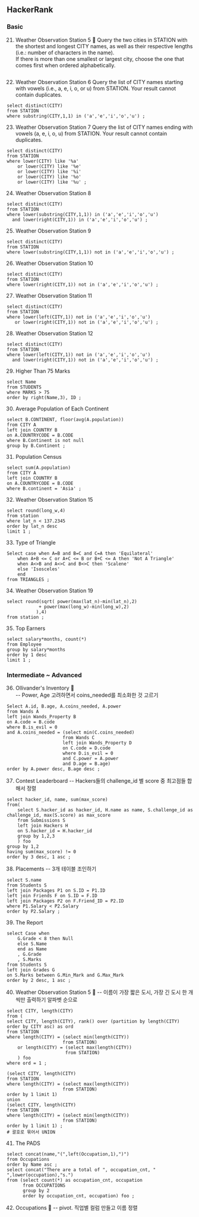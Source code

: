 ## HackerRank
### Basic
21. Weather Observation Station 5 🍄
Query the two cities in STATION with the shortest and longest CITY names, as well as their respective lengths (i.e.: number of characters in the name). <br>
If there is more than one smallest or largest city, choose the one that comes first when ordered alphabetically.
```
```

22. Weather Observation Station 6
Query the list of CITY names starting with vowels (i.e., a, e, i, o, or u) from STATION. Your result cannot contain duplicates. <br>
```
select distinct(CITY)
from STATION
where substring(CITY,1,1) in ('a','e','i','o','u') ;
```

23. Weather Observation Station 7
Query the list of CITY names ending with vowels (a, e, i, o, u) from STATION. Your result cannot contain duplicates.
```
select distinct(CITY)
from STATION
where lower(CITY) like '%a'
    or lower(CITY) like '%e'
    or lower(CITY) like '%i'
    or lower(CITY) like '%o'
    or lower(CITY) like '%u' ;
```

24. Weather Observation Station 8
```
select distinct(CITY)
from STATION
where lower(substring(CITY,1,1)) in ('a','e','i','o','u')
  and lower(right(CITY,1)) in ('a','e','i','o','u') ;
```

25. Weather Observation Station 9
```
select distinct(CITY)
from STATION
where lower(substring(CITY,1,1)) not in ('a','e','i','o','u') ;
```

26. Weather Observation Station 10
```
select distinct(CITY) 
from STATION
where lower(right(CITY,1)) not in ('a','e','i','o','u') ;
```

27. Weather Observation Station 11
```
select distinct(CITY)
from STATION
where lower(left(CITY,1)) not in ('a','e','i','o','u') 
   or lower(right(CITY,1)) not in ('a','e','i','o','u') ;
```

28. Weather Observation Station 12
```
select distinct(CITY)
from STATION
where lower(left(CITY,1)) not in ('a','e','i','o','u')
  and lower(right(CITY,1)) not in ('a','e','i','o','u') ;
```

29. Higher Than 75 Marks
```
select Name
from STUDENTS
where MARKS > 75    
order by right(Name,3), ID ;
```

30. Average Population of Each Continent
```
select B.CONTINENT, floor(avg(A.population))
from CITY A 
left join COUNTRY B
on A.COUNTRYCODE = B.CODE
where B.Continent is not null
group by B.Continent ;
```

31. Population Census
```
select sum(A.population)
from CITY A
left join COUNTRY B 
on A.COUNTRYCODE = B.CODE
where B.continent = 'Asia' ;
```

32. Weather Observation Station 15
```
select round(long_w,4)
from station 
where lat_n < 137.2345
order by lat_n desc 
limit 1 ;
```

33. Type of Triangle
```
Select case when A=B and B=C and C=A then 'Equilateral'    
    when A+B <= C or A+C <= B or B+C <= A then 'Not A Triangle' 
    when A<>B and A<>C and B<>C then 'Scalene'
    else 'Isosceles' 
    end 
from TRIANGLES ;
```

34. Weather Observation Station 19
```
select round(sqrt( power(max(lat_n)-min(lat_n),2) 
            + power(max(long_w)-min(long_w),2) 
           ),4)
from station ;
```

35. Top Earners
```
select salary*months, count(*) 
from Employee
group by salary*months
order by 1 desc 
limit 1 ;
```

### Intermediate ~ Advanced 
36. Ollivander's Inventory 🍄 <br>
-- Power, Age 고려하면서 coins_needed를 최소화한 것 고르기 
```
Select A.id, B.age, A.coins_needed, A.power 
from Wands A
left join Wands_Property B 
on A.code = B.code
where B.is_evil = 0
and A.coins_needed = (select min(C.coins_needed)
                     from Wands C
                     left join Wands_Property D 
                     on C.code = D.code
                     where D.is_evil = 0
                     and C.power = A.power
                     and D.age = B.age)
order by A.power desc, B.age desc ;
```

37. Contest Leaderboard
-- Hackers들의 challenge_id 별 score 중 최고점들 합해서 정렬
```
select hacker_id, name, sum(max_score)
from(
	select S.hacker_id as hacker_id, H.name as name, S.challenge_id as challenge_id, max(S.score) as max_score
	from Submissions S
	left join Hackers H
	on S.hacker_id = H.hacker_id
	group by 1,2,3
	) foo
group by 1,2
having sum(max_score) != 0 
order by 3 desc, 1 asc ;
```

38. Placements
-- 3개 테이블 조인하기
```
select S.name
from Students S 
left join Packages P1 on S.ID = P1.ID
left join Friends F on S.ID = F.ID 
left join Packages P2 on F.Friend_ID = P2.ID
where P1.Salary < P2.Salary 
order by P2.Salary ;
```

39. The Report
```
select Case when 
    G.Grade < 8 then Null
    else S.Name
    end as Name
    , G.Grade
    , S.Marks
from Students S 
left join Grades G
on S.Marks between G.Min_Mark and G.Max_Mark
order by 2 desc, 1 asc ;
```

40. Weather Observation Station 5 🍄
-- 이름이 가장 짧은 도시, 가장 긴 도시 한 개씩만 출력하기 알파벳 순으로
```
select CITY, length(CITY)
from (
select CITY, length(CITY), rank() over (partition by length(CITY) order by CITY asc) as ord
from STATION
where length(CITY) = (select min(length(CITY))
                     from STATION) 
    or length(CITY) = (select max(length(CITY))
                      from STATION)
    ) foo
where ord = 1 ;

(select CITY, length(CITY)   
from STATION
where length(CITY) = (select max(length(CITY))
                     from STATION)
order by 1 limit 1)
union
(select CITY, length(CITY)
from STATION
where length(CITY) = (select min(length(CITY))
                     from STATION)
order by 1 limit 1) ;
# 괄호로 묶어서 UNION
```

41. The PADS
```
select concat(name,"(",left(Occupation,1),")")
from Occupations
order by Name asc ; 
select concat("There are a total of ", occupation_cnt, " ",lower(occupation),"s.") 
from (select count(*) as occupation_cnt, occupation
      from OCCUPATIONS
      group by 2 
      order by occupation_cnt, occupation) foo ;
```

42. Occupations 🍄
-- pivot. 직업별 컬럼 만들고 이름 정렬
```
```
